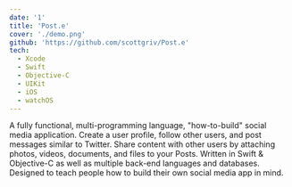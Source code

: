```yaml
---
date: '1'
title: 'Post.e'
cover: './demo.png'
github: 'https://github.com/scottgriv/Post.e'
tech:
  - Xcode
  - Swift
  - Objective-C
  - UIKit
  - iOS
  - watchOS
---
```


A fully functional, multi-programming language, "how-to-build" social media application. Create a user profile, follow other users, and post messages similar to Twitter. Share content with other users by attaching photos, videos, documents, and files to your Posts. Written in Swift & Objective-C as well as multiple back-end languages and databases. Designed to teach people how to build their own social media app in mind.
